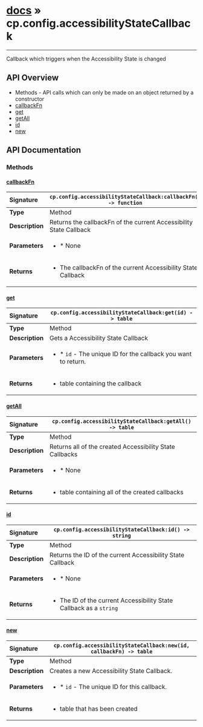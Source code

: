 # [docs](index.md) » cp.config.accessibilityStateCallback
---

Callback which triggers when the Accessibility State is changed

## API Overview
* Methods - API calls which can only be made on an object returned by a constructor
 * [callbackFn](#callbackfn)
 * [get](#get)
 * [getAll](#getall)
 * [id](#id)
 * [new](#new)

## API Documentation

### Methods

#### [callbackFn](#callbackfn)
| <span style="float: left;">**Signature**</span> | <span style="float: left;">`cp.config.accessibilityStateCallback:callbackFn() -> function` </span>                                                          |
| -----------------------------------------------------|---------------------------------------------------------------------------------------------------------|
| **Type**                                             | Method                                                                                         |
| **Description**                                      | Returns the callbackFn of the current Accessibility State Callback                                                                                         |
| **Parameters**                                       | <ul><li>* None</li></ul> |
| **Returns**                                          | <ul><li>The callbackFn of the current Accessibility State Callback</li></ul>          |

#### [get](#get)
| <span style="float: left;">**Signature**</span> | <span style="float: left;">`cp.config.accessibilityStateCallback:get(id) -> table` </span>                                                          |
| -----------------------------------------------------|---------------------------------------------------------------------------------------------------------|
| **Type**                                             | Method                                                                                         |
| **Description**                                      | Gets a Accessibility State Callback                                                                                         |
| **Parameters**                                       | <ul><li>* `id`		- The unique ID for the callback you want to return.</li></ul> |
| **Returns**                                          | <ul><li>table containing the callback</li></ul>          |

#### [getAll](#getall)
| <span style="float: left;">**Signature**</span> | <span style="float: left;">`cp.config.accessibilityStateCallback:getAll() -> table` </span>                                                          |
| -----------------------------------------------------|---------------------------------------------------------------------------------------------------------|
| **Type**                                             | Method                                                                                         |
| **Description**                                      | Returns all of the created Accessibility State Callbacks                                                                                         |
| **Parameters**                                       | <ul><li>* None</li></ul> |
| **Returns**                                          | <ul><li>table containing all of the created callbacks</li></ul>          |

#### [id](#id)
| <span style="float: left;">**Signature**</span> | <span style="float: left;">`cp.config.accessibilityStateCallback:id() -> string` </span>                                                          |
| -----------------------------------------------------|---------------------------------------------------------------------------------------------------------|
| **Type**                                             | Method                                                                                         |
| **Description**                                      | Returns the ID of the current Accessibility State Callback                                                                                         |
| **Parameters**                                       | <ul><li>* None</li></ul> |
| **Returns**                                          | <ul><li>The ID of the current Accessibility State Callback as a `string`</li></ul>          |

#### [new](#new)
| <span style="float: left;">**Signature**</span> | <span style="float: left;">`cp.config.accessibilityStateCallback:new(id, callbackFn) -> table` </span>                                                          |
| -----------------------------------------------------|---------------------------------------------------------------------------------------------------------|
| **Type**                                             | Method                                                                                         |
| **Description**                                      | Creates a new Accessibility State Callback.                                                                                         |
| **Parameters**                                       | <ul><li>* `id`		- The unique ID for this callback.</li></ul> |
| **Returns**                                          | <ul><li>table that has been created</li></ul>          |


